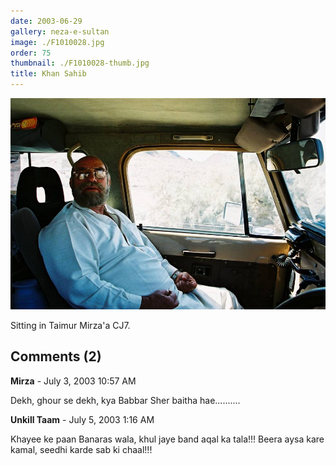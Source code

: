 ```yaml
---
date: 2003-06-29
gallery: neza-e-sultan
image: ./F1010028.jpg
order: 75
thumbnail: ./F1010028-thumb.jpg
title: Khan Sahib
---
```


![Khan Sahib](./F1010028.jpg)

Sitting in Taimur Mirza'a CJ7.

<div id="comments">

## Comments (2)

<div id="comment">

**Mirza** - July  3, 2003 10:57 AM

Dekh, ghour se dekh, kya Babbar Sher baitha hae..........

</div>

<div id="comment">

**Unkill Taam** - July  5, 2003  1:16 AM

Khayee ke paan Banaras wala, khul jaye band aqal ka tala!!! Beera aysa kare kamal, seedhi karde sab ki chaal!!!

</div>

</div>